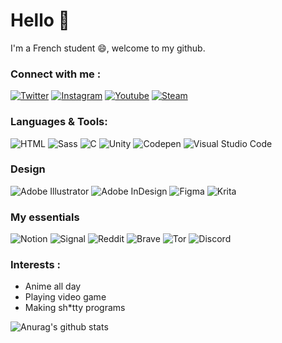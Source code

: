 # Hello 👋

I'm a French student 😄, welcome to my github.


### Connect with me :

[![Twitter](https://img.shields.io/badge/Twitter-1DA1F2?style=for-the-badge&logo=twitter&logoColor=white)](https://twitter.com/mrpandadrawing)
[![Instagram](https://img.shields.io/badge/Instagram-E4405F?style=for-the-badge&logo=instagram&logoColor=white)](https://www.instagram.com/mrpandart)
[![Youtube](https://img.shields.io/badge/YouTube-FF0000?style=for-the-badge&logo=youtube&logoColor=white)](https://www.youtube.com/channel/UCxOmo6zQe1i5QqLAg-fF9DQ)
[![Steam](https://img.shields.io/badge/Steam-000000?style=for-the-badge&logo=steam&logoColor=white)](https://steamcommunity.com/id/pandanasa/)

### Languages & Tools:

![HTML](https://img.shields.io/badge/HTML5-E34F26?style=for-the-badge&logo=html5&logoColor=white)
![Sass](https://img.shields.io/badge/Sass-CC6699?style=for-the-badge&logo=sass&logoColor=white)
![C](https://img.shields.io/badge/C-00599C?style=for-the-badge&logo=c&logoColor=white)
![Unity](https://img.shields.io/badge/Unity-100000?style=for-the-badge&logo=unity&logoColor=white)
![Codepen](https://img.shields.io/badge/Codepen-000000?style=for-the-badge&logo=codepen&logoColor=white)
![Visual Studio Code](https://img.shields.io/badge/Visual_Studio_Code-0078D4?style=for-the-badge&logo=visual%20studio%20code&logoColor=white)

### Design

![Adobe Illustrator](https://img.shields.io/badge/Adobe%20Illustrator-FF9A00?style=for-the-badge&logo=adobe%20illustrator&logoColor=white)
![Adobe InDesign](https://img.shields.io/badge/Adobe%20InDesign-FF3366?style=for-the-badge&logo=Adobe%20InDesign&logoColor=white)
![Figma](https://img.shields.io/badge/Figma-F24E1E?style=for-the-badge&logo=figma&logoColor=white)
![Krita](https://img.shields.io/badge/Krita-203759?style=for-the-badge&logo=krita&logoColor=EEF37B)

### My essentials

![Notion](https://img.shields.io/badge/Notion-000000?style=for-the-badge&logo=notion&logoColor=white)
![Signal](https://img.shields.io/badge/Signal-3A76F0?style=for-the-badge&logo=signal&logoColor=white)
![Reddit](https://img.shields.io/badge/Reddit-FF4500?style=for-the-badge&logo=reddit&logoColor=white)
![Brave](https://img.shields.io/badge/Brave-FF1B2D?style=for-the-badge&logo=Brave&logoColor=white)
![Tor](https://img.shields.io/badge/Tor_Browser-7D4698?style=for-the-badge&logo=Tor-Browser&logoColor=white)
![Discord](https://img.shields.io/badge/Discord-7289DA?style=for-the-badge&logo=discord&logoColor=white)

### Interests :

- Anime all day
- Playing video game
- Making sh\*tty programs 


![Anurag's github stats](https://github-readme-stats.vercel.app/api?username=MrRoiPanda&show_icons=true&theme=radical)

<!--
**MrRoiPanda/MrRoiPanda** is a ✨ _special_ ✨ repository because its `README.md` (this file) appears on your GitHub profile.

Here are some ideas to get you started:

- 🔭 I’m currently working on ...
- 🌱 I’m currently learning ...
- 👯 I’m looking to collaborate on ...
- 🤔 I’m looking for help with ...
- 💬 Ask me about ...
- 📫 How to reach me: ...
- 😄 Pronouns: ...
- ⚡ Fun fact: ...
-->

